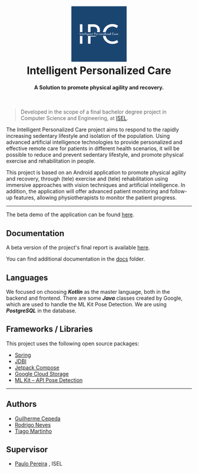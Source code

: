 <h1 align="center">
    <img src="docs/imgs/logo.png" alt="Intelligent Personalized Care" width="150">
<br>
    Intelligent Personalized Care
</h1>
<h4 align="center">A Solution to promote physical agility and recovery.</h4>
<br>

> Developed in the scope of a final bachelor degree project in Computer Science and Engineering, at [ISEL](https://www.isel.pt/).

The Intelligent Personalized Care project aims to respond to the rapidly increasing sedentary lifestyle and isolation of the population. Using advanced artificial intelligence technologies to provide personalized and effective remote care for patients in different health scenarios, it will be possible to reduce and prevent sedentary lifestyle, and promote physical exercise and rehabilitation in people. 

This project is based on an Android application to promote physical agility and recovery, through (tele) exercise and (tele) rehabilitation using immersive approaches with vision techniques and artificial intelligence. In addition, the application will offer advanced patient monitoring and follow-up features, allowing physiotherapists to monitor the patient progress. 

---

The beta demo of the application can be found [here](https://github.com/intelligent-personalized-care/ipc/tree/main/docs).

## Documentation

A beta version of the project's final report is
available [here](https://github.com/intelligent-personalized-care/ipc/blob/main/docs/rfG23.pdf).

You can find additional documentation in the [docs](https://github.com/intelligent-personalized-care/ipc/tree/main/docs) folder.

## Languages

We focused on choosing **_Kotlin_** as the master language, both in the backend and frontend. There are some **_Java_** classes created by Google, which are used to handle the ML Kit Pose Detection. We are using **_PostgreSQL_** in the database.

## Frameworks / Libraries

This project uses the following open source packages:

* [Spring](https://spring.io/)
* [JDBI](https://jdbi.org/)
* [Jetpack Compose](https://developer.android.com/jetpack/compose)
* [Google Cloud Storage](https://cloud.google.com/storage)
* [ML Kit – API Pose Detection](https://developers.google.com/ml-kit/vision/pose-detection)

---

## Authors

* [Guilherme Cepeda](https://github.com/bodeborder)
* [Rodrigo Neves](https://github.com/RodrigoNevesWork)
* [Tiago Martinho](https://github.com/tiagomartinhoo)

## Supervisor

* [Paulo Pereira](https://github.com/palbp) , ISEL

